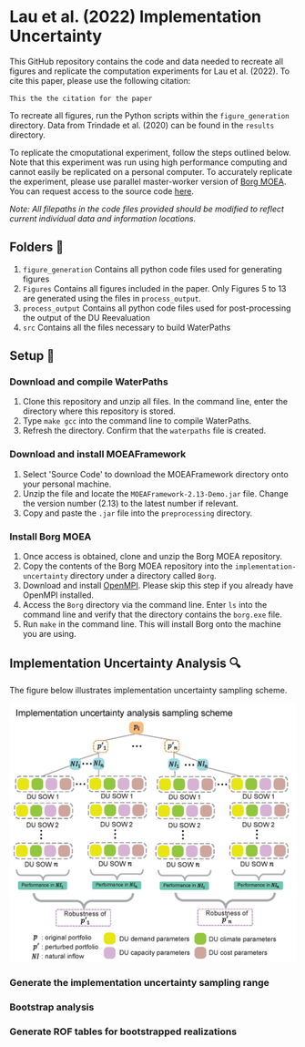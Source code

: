 # Lau et al. (2022) Implementation Uncertainty
This GitHub repository contains the code and data needed to recreate all figures and replicate the computation experiments for Lau et al. (2022). To cite this paper, please use the following citation:
```
This the the citation for the paper
```

To recreate all figures, run the Python scripts within the `figure_generation` directory. Data from Trindade et al. (2020) can be found in the `results` directory. 

To replicate the cmoputational experiment, follow the steps outlined below. Note that this experiment was run using high performance computing and cannot easily be replicated on a personal computer. To accurately replicate the experiment, please use parallel master-worker version of [Borg MOEA](http://borgmoea.org). You can request access to the source code [here](http://borgmoea.org/#contact). 

*Note: All filepaths in the code files provided should be modified to reflect current individual data and information locations.*

## Folders :file_folder:
1. `figure_generation` Contains all python code files used for generating figures
2. `Figures` Contains all figures included in the paper. Only Figures 5 to 13 are generated using the files in `process_output`.
3. `process_output` Contains all python code files used for post-processing the output of the DU Reevaluation
4. `src` Contains all the files necessary to build WaterPaths

## Setup :hammer:
### Download and compile WaterPaths
1. Clone this repository and unzip all files. In the command line, enter the directory where this repository is stored. 
2. Type `make gcc` into the command line to compile WaterPaths.
3. Refresh the directory. Confirm that the `waterpaths` file is created.
### Download and install MOEAFramework
1. Select 'Source Code' to download the MOEAFramework directory onto your personal machine.
2. Unzip the file and locate the `MOEAFramework-2.13-Demo.jar` file. Change the version number (2.13) to the latest number if relevant.
3. Copy and paste the `.jar` file into the `preprocessing` directory.
### Install Borg MOEA
1. Once access is obtained, clone and unzip the Borg MOEA repository. 
2. Copy the contents of the Borg MOEA repository into the `implementation-uncertainty` directory under a directory called `Borg`.
3. Download and install [OpenMPI](https://www.open-mpi.org/software/ompi/v4.1/). Please skip this step if you already have OpenMPI installed. 
4. Access the `Borg` directory via the command line. Enter `ls` into the command line and verify that the directory contains the `borg.exe` file. 
5. Run `make` in the command line. This will install Borg onto the machine you are using. 

## Implementation Uncertainty Analysis :mag:
The figure below illustrates implementation uncertainty sampling scheme.
<p align="center">
<img src="Figures/Fig04_sampling_IU.jpg" width="600">
</p>

### Generate the implementation uncertainty sampling range

### Bootstrap analysis

### Generate ROF tables for bootstrapped realizations

